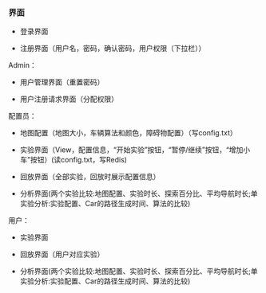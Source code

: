 ### 界面
- 登录界面 

- 注册界面（用户名，密码，确认密码，用户权限（下拉栏））

Admin：

- 用户管理界面（重置密码）

- 用户注册请求界面（分配权限）

配置员：

- 地图配置（地图大小，车辆算法和颜色，障碍物配置）（写config.txt）

- 实验界面（View，配置信息，“开始实验”按钮，“暂停/继续”按钮，“增加小车”按钮）(读config.txt，写Redis)

- 回放界面（全部实验，回放时展示配置信息）

- 分析界面(两个实验比较:地图配置、实验时长、探索百分比、平均导航时长;单实验分析:实验配置、Car的路径生成时间、算法的比较)

用户：

- 实验界面

- 回放界面（用户对应实验）

- 分析界面(两个实验比较:地图配置、实验时长、探索百分比、平均导航时长;单实验分析:实验配置、Car的路径生成时间、算法的比较)
